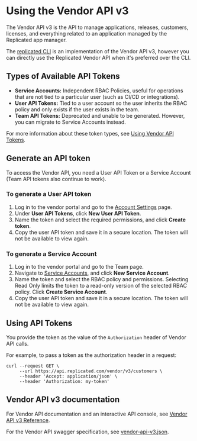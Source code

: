 # Using the Vendor API v3

The Vendor API v3 is the API to manage applications, releases, customers, licenses, and everything related to an application managed by the Replicated app manager.

The [replicated CLI](replicated-cli-installing) is an implementation of the Vendor API v3, however you can directly use the Replicated Vendor API when it's preferred over the CLI.

## Types of Available API Tokens
- **Service Accounts:** Independent RBAC Policies, useful for operations that are not tied to a particular user (such as CI/CD or integrations).
- **User API Tokens:** Tied to a user account so the user inherits the RBAC policy and only exists if the user exists in the team.
- **Team API Tokens:** Deprecated and unable to be generated. However, you can migrate to Service Accounts instead.

For more information about these token types, see [Using Vendor API Tokens](replicated-cli-tokens).

## Generate an API token

To access the Vendor API, you need a User API Token or a Service Account (Team API tokens also continue to work). 

### To generate a User API token

1. Log in to the vendor portal and go to the [Account Settings](https://vendor.replicated.com/account-settings) page.
2. Under **User API Tokens**, click **New User API Token**.
3. Name the token and select the required permissions, and click **Create token**.
4. Copy the user API token and save it in a secure location. The token will not be available to view again.

### To generate a Service Account

1. Log in to the vendor portal and go to the Team page.
2. Navigate to [Service Accounts](https://vendor.replicated.com/team/serviceaccounts), and click **New Service Account**.
3. Name the token and select the RBAC policy and permissions. Selecting Read Only limits the token to a read-only version of the selected RBAC policy. Click **Create Service Account**.
4. Copy the user API token and save it in a secure location. The token will not be available to view again.

## Using API Tokens

You provide the token as the value of the `Authorization` header of Vendor API calls.

For example, to pass a token as the authorization header in a request:

```
curl --request GET \
     --url https://api.replicated.com/vendor/v3/customers \
     --header 'Accept: application/json' \
     --header 'Authorization: my-token'
```

## Vendor API v3 documentation

For Vendor API documentation and an interactive API console, see [Vendor API v3 Reference](https://replicated-vendor-api.readme.io/v3/reference/createapp).

For the Vendor API swagger specification, see [vendor-api-v3.json](https://api.replicated.com/vendor/v3/spec/vendor-api-v3.json).
